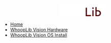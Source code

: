 <div align="center">
  <img src="./images/WhoopLibWhiteTiny.png" alt="WhoopLib Logo"></img>
</div>

- [Home](/)
- [WhoopLib Vision Hardware](WhoopLibVisionHardware/README.md)
- [WhoopLib Vision OS Install](WhoopLibVisionInstall/README.md)